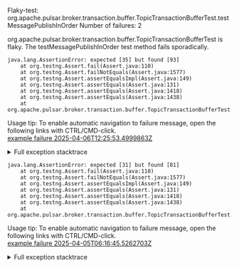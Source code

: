         
Flaky-test: org.apache.pulsar.broker.transaction.buffer.TopicTransactionBufferTest.testMessagePublishInOrder
Number of failures: 2

org.apache.pulsar.broker.transaction.buffer.TopicTransactionBufferTest is flaky. The testMessagePublishInOrder test method fails sporadically.

```
java.lang.AssertionError: expected [35] but found [93]
	at org.testng.Assert.fail(Assert.java:110)
	at org.testng.Assert.failNotEquals(Assert.java:1577)
	at org.testng.Assert.assertEqualsImpl(Assert.java:149)
	at org.testng.Assert.assertEquals(Assert.java:131)
	at org.testng.Assert.assertEquals(Assert.java:1418)
	at org.testng.Assert.assertEquals(Assert.java:1438)
	at org.apache.pulsar.broker.transaction.buffer.TopicTransactionBufferTest.testMessagePublishInOrder(TopicTransactionBufferTest.java:538)
```

Usage tip: To enable automatic navigation to failure message, open the following links with CTRL/CMD-click.  
[example failure 2025-04-06T12:25:53.4999863Z](https://github.com/apache/pulsar/actions/runs/14292369657/job/40055414768#step:11:1255)  


<details>
<summary>Full exception stacktrace</summary>
<code><pre>
java.lang.AssertionError: expected [35] but found [93]
	at org.testng.Assert.fail(Assert.java:110)
	at org.testng.Assert.failNotEquals(Assert.java:1577)
	at org.testng.Assert.assertEqualsImpl(Assert.java:149)
	at org.testng.Assert.assertEquals(Assert.java:131)
	at org.testng.Assert.assertEquals(Assert.java:1418)
	at org.testng.Assert.assertEquals(Assert.java:1438)
	at org.apache.pulsar.broker.transaction.buffer.TopicTransactionBufferTest.testMessagePublishInOrder(TopicTransactionBufferTest.java:538)
	at java.base/jdk.internal.reflect.DirectMethodHandleAccessor.invoke(DirectMethodHandleAccessor.java:103)
	at java.base/java.lang.reflect.Method.invoke(Method.java:580)
	at org.testng.internal.invokers.MethodInvocationHelper.invokeMethod(MethodInvocationHelper.java:139)
	at org.testng.internal.invokers.InvokeMethodRunnable.runOne(InvokeMethodRunnable.java:47)
	at org.testng.internal.invokers.InvokeMethodRunnable.call(InvokeMethodRunnable.java:76)
	at org.testng.internal.invokers.InvokeMethodRunnable.call(InvokeMethodRunnable.java:11)
	at java.base/java.util.concurrent.FutureTask.run(FutureTask.java:317)
	at java.base/java.util.concurrent.ThreadPoolExecutor.runWorker(ThreadPoolExecutor.java:1144)
	at java.base/java.util.concurrent.ThreadPoolExecutor$Worker.run(ThreadPoolExecutor.java:642)
	at java.base/java.lang.Thread.run(Thread.java:1583)

</pre></code>
</details>

```
java.lang.AssertionError: expected [31] but found [81]
	at org.testng.Assert.fail(Assert.java:110)
	at org.testng.Assert.failNotEquals(Assert.java:1577)
	at org.testng.Assert.assertEqualsImpl(Assert.java:149)
	at org.testng.Assert.assertEquals(Assert.java:131)
	at org.testng.Assert.assertEquals(Assert.java:1418)
	at org.testng.Assert.assertEquals(Assert.java:1438)
	at org.apache.pulsar.broker.transaction.buffer.TopicTransactionBufferTest.testMessagePublishInOrder(TopicTransactionBufferTest.java:538)
```

Usage tip: To enable automatic navigation to failure message, open the following links with CTRL/CMD-click.  
[example failure 2025-04-05T06:16:45.5262703Z](https://github.com/apache/pulsar/actions/runs/14279053943/job/40026465130#step:11:1300)  


<details>
<summary>Full exception stacktrace</summary>
<code><pre>
java.lang.AssertionError: expected [31] but found [81]
	at org.testng.Assert.fail(Assert.java:110)
	at org.testng.Assert.failNotEquals(Assert.java:1577)
	at org.testng.Assert.assertEqualsImpl(Assert.java:149)
	at org.testng.Assert.assertEquals(Assert.java:131)
	at org.testng.Assert.assertEquals(Assert.java:1418)
	at org.testng.Assert.assertEquals(Assert.java:1438)
	at org.apache.pulsar.broker.transaction.buffer.TopicTransactionBufferTest.testMessagePublishInOrder(TopicTransactionBufferTest.java:538)
	at java.base/jdk.internal.reflect.NativeMethodAccessorImpl.invoke0(Native Method)
	at java.base/jdk.internal.reflect.NativeMethodAccessorImpl.invoke(NativeMethodAccessorImpl.java:77)
	at java.base/jdk.internal.reflect.DelegatingMethodAccessorImpl.invoke(DelegatingMethodAccessorImpl.java:43)
	at java.base/java.lang.reflect.Method.invoke(Method.java:569)
	at org.testng.internal.invokers.MethodInvocationHelper.invokeMethod(MethodInvocationHelper.java:139)
	at org.testng.internal.invokers.InvokeMethodRunnable.runOne(InvokeMethodRunnable.java:47)
	at org.testng.internal.invokers.InvokeMethodRunnable.call(InvokeMethodRunnable.java:76)
	at org.testng.internal.invokers.InvokeMethodRunnable.call(InvokeMethodRunnable.java:11)
	at java.base/java.util.concurrent.FutureTask.run(FutureTask.java:264)
	at java.base/java.util.concurrent.ThreadPoolExecutor.runWorker(ThreadPoolExecutor.java:1136)
	at java.base/java.util.concurrent.ThreadPoolExecutor$Worker.run(ThreadPoolExecutor.java:635)
	at java.base/java.lang.Thread.run(Thread.java:840)

</pre></code>
</details>

